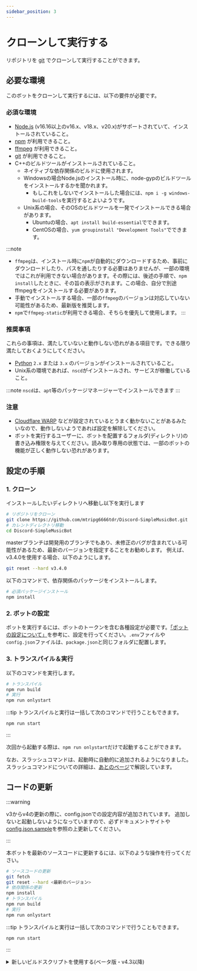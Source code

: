 ```yaml
---
sidebar_position: 3
---
```

# クローンして実行する
リポジトリを [git](https://git-scm.com/) でクローンして実行することができます。

## 必要な環境
このボットをクローンして実行するには、以下の要件が必要です。

### 必須な環境

- [Node.js](https://nodejs.org/) (v16.16以上のv16.x、v18.x、v20.x)がサポートされていて、インストールされていること。
- [npm](https://www.npmjs.com/) が利用できること。
- [ffmpeg](https://ffmpeg.org/) が利用できること。
- [git](https://git-scm.com/) が利用できること。
- C++のビルドツールがインストールされていること。
  - ネイティブな依存関係のビルドに使用されます。
  - Windowsの場合Node.jsのインストール時に、node-gypのビルドツールをインストールするかを聞かれます。
    - もしこれをしないでインストールした場合には、`npm i -g windows-build-tools`を実行するとよいようです。
  - Unix系の場合、そのOSのビルドツールを一発でインストールできる場合があります。
    - Ubuntuの場合、`apt install build-essential`でできます。
    - CentOSの場合、`yum groupinstall "Development Tools"`でできます。

:::note
- `ffmpeg`は、インストール時に`npm`が自動的にダウンロードするため、事前にダウンロードしたり、パスを通したりする必要はありませんが、一部の環境ではこれが利用できない場合があります。その際には、後述の手順で、`npm install`したときに、その旨の表示がされます。この場合、自分で別途ffmpegをインストールする必要があります。  
- 手動でインストールする場合、一部の`ffmpeg`のバージョンは対応していない可能性があるため、最新版を推奨します。
- `npm`で`ffmpeg-static`が利用できる場合、そちらを優先して使用します。
:::

### 推奨事項
これらの事項は、満たしていないと動作しない恐れがある項目です。できる限り満たしておくようにしてください。

- [Python](https://www.python.org/) `2.x` または `3.x` のバージョンがインストールされていること。
- Unix系の環境であれば、`nscd`がインストールされ、サービスが稼働していること。

:::note
`nscd`は、`apt`等のパッケージマネージャーでインストールできます
:::

### 注意

- [Cloudflare WARP](https://1.1.1.1/) などが設定されているとうまく動かないことがあるみたいなので、動作しないようであれば設定を解除してください。
- ボットを実行するユーザーに、ボットを配置するフォルダ(ディレクトリ)の書き込み権限を与えてください。読み取り専用の状態では、一部のボットの機能が正しく動作しない恐れがあります。

## 設定の手順

### 1. クローン
インストールしたいディレクトリへ移動し以下を実行します

```bash
# リポジトリをクローン
git clone https://github.com/mtripg6666tdr/Discord-SimpleMusicBot.git
# カレントディレクトリ移動
cd Discord-SimpleMusicBot
```
masterブランチは開発用のブランチでもあり、未修正のバグが含まれている可能性があるため、最新のバージョンを指定することをお勧めします。
例えば、v3.4.0を使用する場合、以下のようにします。
```bash
git reset --hard v3.4.0
```

以下のコマンドで、依存関係のパッケージをインストールします。
```bash
# 必須パッケージインストール
npm install
```

### 2. ボットの設定
ボットを実行するには、ボットのトークンを含む各種設定が必要です。[「ボットの設定について」](./configuration)を参考に、設定を行ってください。`.env`ファイルや`config.json`ファイルは、`package.json`と同じフォルダに配置します。

### 3. トランスパイル＆実行
以下のコマンドを実行します。

```bash
# トランスパイル
npm run build
# 実行
npm run onlystart
```
  
:::tip
トランスパイルと実行は一括して次のコマンドで行うこともできます。
```bash
npm run start
```
:::

次回から起動する際は、`npm run onlystart`だけで起動することができます。

なお、スラッシュコマンドは、起動時に自動的に追加されるようになりました。スラッシュコマンドについての詳細は、[あとのページ](../feature/1-slashcommand.md)で解説しています。

## コードの更新
:::warning

v3からv4の更新の際に、config.jsonでの設定内容が追加されています。
追加しないと起動しないようになっていますので、必ずドキュメントサイトや[config.json.sample](https://github.com/mtripg6666tdr/Discord-SimpleMusicBot/blob/master/config.json.sample)を参照の上更新してください。

:::

本ボットを最新のソースコードに更新するには、以下のような操作を行ってください。
```bash
# ソースコードの更新
git fetch
git reset --hard <最新のバージョン>
# 依存関係の更新
npm install
# トランスパイル
npm run build
# 実行
npm run onlystart
```

:::tip
トランスパイルと実行は一括して次のコマンドで行うこともできます。
```bash
npm run start
```
:::

<details>
  <summary>新しいビルドスクリプトを使用する(ベータ版・v4.3以降)</summary>

v4.3以降では、このページで紹介している`npm run build`によるビルドに加え、
新しいビルドスクリプトを導入しています。  
※Dockerイメージのビルド時にはこちらが使用されています。

ベータ版ですが、出力されるファイル数が少なくなり、パフォーマンスが向上するため、
ぜひお試しください。

新しいビルドスクリプトは、`npm run build`の代わりに、
```sh
npm run build:bundled
```
を実行することでご利用いただけます。

それ以外の手順やコマンドは同じとなります。

</details>

